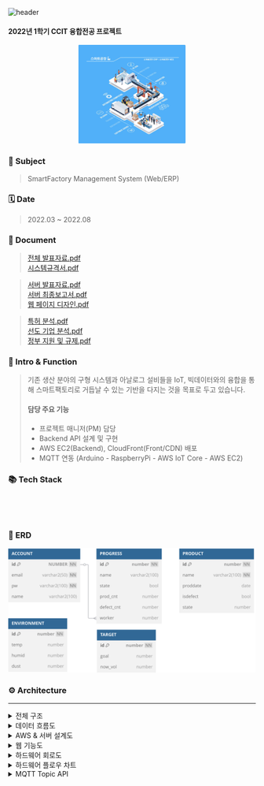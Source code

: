 ![header](https://capsule-render.vercel.app/api?type=waving&color=5f4b8b&text=SMF&height=200&animation=fadeIn&fontColor=ddd8ea)
#### 2022년 1학기 CCIT 융합전공 프로젝트
<div align="center">
    <img src="public/MainLogo.webp" alt=""
        style="height: 200px"/>
</div>

### 🎯&nbsp;Subject

> SmartFactory Management System (Web/ERP)

### 🗓️&nbsp;Date

> 2022.03 ~ 2022.08

### 📄&nbsp;Document

> [전체 발표자료.pdf](public/doc/presentationMain.pdf) <br>
> [시스템규격서.pdf](public/doc/systemStandard.pdf) <br>

> [서버 발표자료.pdf](public/doc/presentationServer.pdf) <br>
> [서버 최종보고서.pdf](public/doc/reportServer.pdf) <br>
> [웹 페이지 디자인.pdf](public/doc/frontDesign.pdf) <br>

> [특허 분석.pdf](public/doc/특허%20분석.pdf) <br>
> [선도 기업 분석.pdf](public/doc/선도%20기업%20분석.pdf) <br>
> [정부 지원 및 규제.pdf](public/doc/정부%20지원%20및%20규제.pdf) <br>

### 🚀&nbsp;Intro & Function

>  기존 생산 분야의 구형 시스템과 아날로그 설비들을 IoT, 빅데이터와의 융합을 통해 스마트팩토리로 거듭날 수 있는 기반을 다지는 것을 목표로 두고 있습니다.
>
> #### 담당 주요 기능
> 
> - 프로젝트 매니저(PM) 담당
> - Backend API 설계 및 구현
> - AWS EC2(Backend), CloudFront(Front/CDN) 배포
> - MQTT 연동 (Arduino - RaspberryPi - AWS IoT Core - AWS EC2)

### 📚&nbsp;Tech Stack

<p>
<img src="https://img.shields.io/badge/JavaScript-F7DF1E?style=flat-square&logo=javascript&logoColor=black" alt=""/>
<img src="https://img.shields.io/badge/Node.js-5FA04E?style=flat-square&logo=node.js&logoColor=white" alt=""/>
<img src="https://img.shields.io/badge/Vue_3-4FC08D?style=flat-square&logo=vue.js&logoColor=white" alt=""/>
</p>
<p>
<img src="https://img.shields.io/badge/AWS_EC2(Ubuntu)-FF9900?style=flat-square&logo=amazonec2&logoColor=white" alt=""/>
<img src="https://img.shields.io/badge/AWS_CloudFront-232F3E?style=flat-square&logo=amazonwebservices&logoColor=white" alt=""/>
<img src="https://img.shields.io/badge/AWS_IoT_Core-FF4F8B?style=flat-square&logo=amazonsqs&logoColor=white" alt=""/>
<img src="https://img.shields.io/badge/MQTT-660066?style=flat-square&logo=node.js&logoColor=white" alt=""/>
</p>

### 📂&nbsp;ERD

<div align="center">
    <img src="public/img/ERD.svg" alt="ERD" />
</div>

### ⚙️&nbsp;Architecture

---

<details>
    <summary>전체 구조</summary>
    <img alt="" src="public/img/allConfiguration.webp">
</details>
<details>
    <summary>데이터 흐름도</summary>
    <img alt="" src="public/img/DataFlow.webp">
</details>
<details>
    <summary>AWS & 서버 설계도</summary>
    <img alt="" src="public/img/AwsArchitecture.webp">
</details>
<details>
    <summary>웹 기능도</summary>
    <img alt="" src="public/img/WebFeature.webp">
</details>
<details>
    <summary>하드웨어 회로도</summary>
    <img alt="" src="public/img/HwCircuitDiagram.webp">
</details>
<details>
    <summary>하드웨어 플로우 차트</summary>
    <img alt="" src="public/img/HwFlowChart.webp">
</details>
<details>
    <summary>MQTT Topic API</summary>
    <img alt="" src="public/img/MQTT_Topic.webp">
</details>